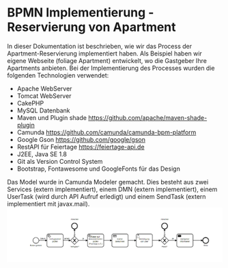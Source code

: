 # BPMN Implementierung - Reservierung von Apartment

In dieser Dokumentation ist beschrieben, wie wir das Process der Apartment-Reservierung implementiert haben. Als Beispiel haben wir eigene Webseite (foliage Apartment) entwickelt, wo die Gastgeber Ihre Apartments anbieten. Bei der Implementierung des Processes wurden die folgenden Technologien verwendet:

   * Apache WebServer
   * Tomcat WebServer
   * CakePHP
   * MySQL Datenbank
   * Maven und Plugin shade https://github.com/apache/maven-shade-plugin
   * Camunda https://github.com/camunda/camunda-bpm-platform
   * Google Gson https://github.com/google/gson
   * RestAPI für Feiertage https://feiertage-api.de
   * J2EE, Java SE 1.8
   * Git als Version Control System
   * Bootstrap, Fontawesome und GoogleFonts für das Design 
    
Das Model wurde in Camunda Modeler gemacht. Dies besteht aus zwei Services (extern implementiert), einem DMN (extern implementiert), einem UserTask (wird durch API Aufruf erledigt) und einem SendTask (extern implementiert mit javax.mail). 
![Image of BPMN](docs/bpmn.PNG)
